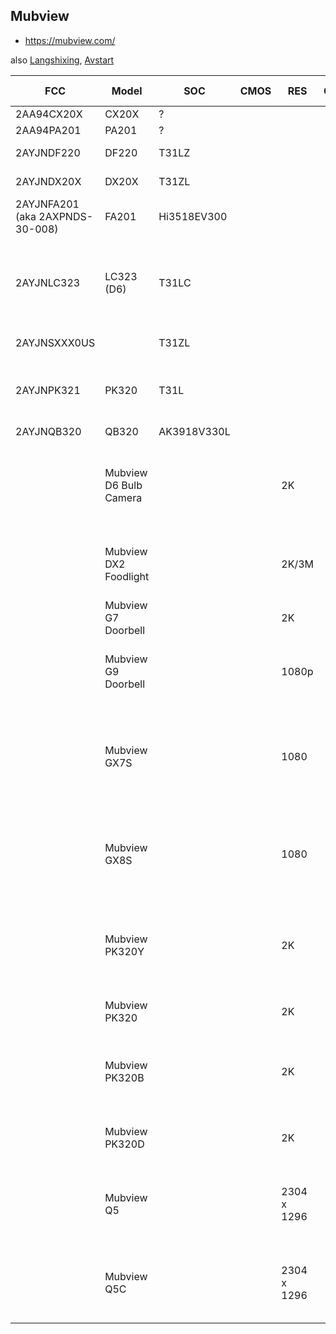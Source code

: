 Mubview
-------
- https://mubview.com/

also [Langshixing](langshixing.md), [Avstart](avstart.md)

| FCC                             | Model                  | SOC         | CMOS | RES         | CODEC | SPI    | ETH | WIFI        | CELL     | SD | MIC | SPK |       BAT | PIR | PAN | TILT | IR LED | WHT    | PWR   | Link                                                                                                                                   |
|---------------------------------|------------------------|-------------|------|-------------|-------|--------|-----|-------------|----------|----|-----|-----|----------:|-----|-----|------|--------|--------|-------|----------------------------------------------------------------------------------------------------------------------------------------|
| 2AA94CX20X                      | CX20X                  | ?           |      |             |       | 25Q64  |     | RTL8188FTV  |          | +  |     |     |           |     |     |      |        |        |       |                                                                                                                                        |
| 2AA94PA201                      | PA201                  | ?           |      |             |       | 25Q?   |     | RTL8188ETV  |          | +  |     |     |           |     | +   | +    |        |        |       |                                                                                                                                        |
| 2AYJNDF220                      | DF220                  | T31LZ       |      |             |       | 25Q64  |     | Hi3861LV100 |          |    |     |     |  2600 mAh | +   |     |      |        |        |       |                                                                                                                                        |
| 2AYJNDX20X                      | DX20X                  | T31ZL       |      |             |       | 25Q64  |     | Hi3861LV100 |          | +  |     |     |  4800 mAh | +   | +   | +    |        |        |       |                                                                                                                                        |
| 2AYJNFA201 (aka 2AXPNDS-30-008) | FA201                  | Hi3518EV300 |      |             |       | 25Q128 |     | RTL8188FTV  |          | +  |     |     |           | +   |     |      |        |        |       |                                                                                                                                        | 
| 2AYJNLC323                      | LC323 (D6)             | T31LC       |      |             |       | 25Q64  |     | RTL8188FTV  |          |    |     |     |           |     |     |      |        |        |       | https://mubview.com/en-ca/products/5g-2-4ghz-wifi-light-bulb-security-camera-wireless-outdoor-indoor-2k-bulb-camera-mubview-d6         |
| 2AYJNSXXX0US                    |                        | T31ZL       |      |             |       | 25Q64  |     |             | ASR1603S | +  |     |     |  4800 mAh |     | +   | +    |        |        |       |                                                                                                                                        |
| 2AYJNPK321                      | PK320                  | T31L        |      |             |       | 25Q64  |     | RTL8188FTV  |          | +  |     |     |           |     | +   | +    |        |        |       | https://mubview.com/en-ca/products/q5-wireless-security-camera-pk320-wired-ptz-security-camera                                         |
| 2AYJNQB320                      | QB320                  | AK3918V330L |      |             |       | 25Q?   |     | RTL8188FTV  |          |    |     |     |           |     | +   | +    |        |        |       |                                                                                                                                        |
|                                 | Mubview D6 Bulb Camera |             |      | 2K          |       |        |     | 2.4 + 5     |          | +  | +   | +   |           |     | 355 | 100  |        |        |       | https://mubview.com/en-ca/products/5g-2-4ghz-wifi-light-bulb-security-camera-wireless-outdoor-indoor-2k-bulb-camera-mubview-d6         |
|                                 | Mubview DX2 Foodlight  |             |      | 2K/3M       |       |        |     | 2.4         |          | +  | +   | +   | 12000 mAh | +   | 355 | 140  |        | 800 lm |       | https://mubview.com/en-ca/products/mubview-dx2-ptz-solar-powered-wireless-security-camera                                              |
|                                 | Mubview G7 Doorbell    |             |      | 2K          |       |        |     | 2.4         |          | +  | +   | +   |         + | +   |     |      |        |        |       | https://mubview.com/en-ca/products/j7-wireless-doorbell                                                                                |
|                                 | Mubview G9 Doorbell    |             |      | 1080p       |       |        |     | 2.4         |          | +  | +   | +   |         + | +   |     |      |        |        |       | https://mubview.com/en-ca/products/1080hd-smart-video-doorbell-camera-wireless-with-chime-mubview-j9                                   |
|                                 | Mubview GX7S           |             |      | 1080        |       |        |     | 2.4         |          | +  |     |     |  3000 mAh | +   |     |      |        |        |       | https://mubview.com/en-ca/products/1080p-battery-powered-camera-for-home-security-indoor-wireless-camera-with-phone-app-gx7s-mubview   |
|                                 | Mubview GX8S           |             |      | 1080        |       |        |     | 2.4         |          | +  | +   | +   |  3000 mAh | +   | 355 | 120  |        | +      |       | https://mubview.com/en-ca/products/360-ptz-2k-solar-powered-security-camera-batteries-wifi-security-camera-indoor-outdoor-mubview-gx8s |
|                                 | Mubview PK320Y         |             |      | 2K          |       |        |     | 2.4 + 5     |          | +  | +   | +   |           |     | +   | +    |        |        | 5V 1A | https://mubview.com/en-ca/products/5g-2-4ghz-dual-band-24-7-all-day-recording-security-camera-for-baby-pet-monitoring-mubview-pk320y   |
|                                 | Mubview PK320          |             |      | 2K          |       |        |     | 2.4         |          | +  | +   | +   |           |     | +   | +    |        |        | 5V 1A | https://mubview.com/en-ca/products/pk320-ptz-wired-security-camera                                                                     |
|                                 | Mubview PK320B         |             |      | 2K          |       |        |     | 2.4         |          | +  | +   | +   |           |     | 355 | 80   |        |        | 5V 1A | https://mubview.com/en-ca/products/indoor-24-7-monitoring-ptz-wired-pet-kids-security-camera-mubview-pk320b                            |
|                                 | Mubview PK320D         |             |      | 2K          |       |        |     | 2.4         |          | +  | +   | +   |           |     | 355 | 80   |        |        | 5V 1A | https://mubview.com/en-ca/products/mubview-pk320d-indoor-ptz-wired-security-camera                                                     |
|                                 | Mubview Q5             |             |      | 2304 x 1296 |       |        |     | 2.4         |          | +  | +   | +   |  5200 mAh |     |     |      |        | +      |       | https://mubview.com/en-ca/products/2k-smart-battery-spotlight-security-camera-for-outdoor-and-indoor-use-q5                            |
|                                 | Mubview Q5C            |             |      | 2304 x 1296 |       |        |     | 2.4         |          | +  | +   | +   |  5200 mAh |     |     |      |        | +      |       | https://mubview.com/en-ca/products/2k-3mp-smart-wireless-battery-spotlight-security-camera-for-outdoor-and-indoor-use-q5c              |
